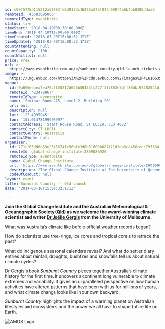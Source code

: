```yaml
---
id: c09f5725a115212a5f903fe8d9123c16228a375f0424008f4e5b4eb8885ddaa6
remoteId: '43583695005'
remoteIdType: eventbrite
status: live
timeStart: '2018-04-19T08:30:00.000Z'
timeEnd: '2018-04-19T10:00:00.000Z'
timeCreated: '2018-03-10T15:00:32.171Z'
timeUpdated: '2018-03-10T15:00:32.171Z'
countAttending: null
countCapacity: '100'
countWaitlist: null
price: Free
url: >-
  https://www.eventbrite.com.au/e/sunburnt-country-qld-launch-tickets-43583695005?aff=ebapi
image: >-
  https://img.evbuc.com/https%3A%2F%2Fcdn.evbuc.com%2Fimages%2F41616635%2F92902099135%2F1%2Foriginal.jpg?s=1ee302d071151838e7a3de078957030f
venue:
  id: 0a696eeaea7ea76c5155217d645b58433fc227f3fb802e7bff80db197282041d
  remoteId: '23478867'
  remoteIdType: eventbrite
  name: 'Seminar Room 275, Level 2, Building 20'
  url: null
  description: null
  lat: '-27.4995945'
  lon: '153.01478199999997'
  contactAddress: 'Staff House Road, ST LUCIA, QLD 4072'
  contactCity: ST LUCIA
  contactCountry: Australia
  contactPhone: null
organizer:
  id: 771cf05dd6a39e25b5674fc56bfe3d8b81608b887b71dfda3cd458ccdc793364
  remoteId: global-change-institute-2809086920
  remoteIdType: eventbrite
  name: Global Change Institute
  url: 'https://www.eventbrite.com.au/o/global-change-institute-2809086920'
  description: "The Global Change Institute at The University of Queensland, Australia, is a unique source of game-changing research, ideas and advice for addressing the challenges of global change.\\r\\nThe Global Change Institute advances discovery, creates solutions and advocates change to policies that respond to challenges presented by climate change, technological innovation and population change.\\r\\n\t\t\t\t\t\t\\r\\n"
  codeOfConduct: null
layout: event
title: Sunburnt Country -- Qld Launch
date: '2018-03-10T15:00:32.171Z'

---
```

<P><STRONG>Join the Global Change Institute and the Australian Meteorological &amp; Oceanographic Society (Qld) as we welcome the award-winning climate scientist and writer <A HREF="https://www.findanexpert.unimelb.edu.au/display/person203094" TARGET="_blank" REL="noreferrer noopener nofollow noopener noreferrer nofollow">Dr Joëlle Gergis</A> from the University of Melbourne.</STRONG></P>
<P>What was Australia’s climate like before official weather records began?</P>
<P>How do scientists use tree-rings, ice cores and tropical corals to retrace the past?</P>
<P>What do Indigenous seasonal calendars reveal? And what do settler diary entries about rainfall, droughts, bushfires and snowfalls tell us about natural climate cycles?</P>
<P>Dr Gergis's book <EM>Sunburnt Country</EM> pieces together Australia’s climate history for the first time. It uncovers a continent long vulnerable to climate extremes and variability. It gives an unparalleled perspective on how human activities have altered patterns that have been with us for millions of years, and what climate change looks like in our own backyard.</P>
<P><EM>Sunburnt Country</EM> highlights the impact of a warming planet on Australian lifestyles and ecosystems and the power we all have to shape future life on Earth.</P>
<P><IMG ALT="AMOS Logo" SRC="https://cdn.evbuc.com/eventlogos/92256305/amoslogo.gif"></P>
